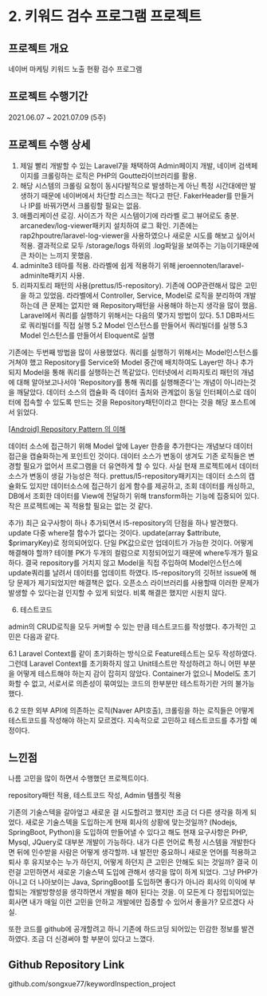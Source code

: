 # 2. 키워드 검수 프로그램 프로젝트

## 프로젝트 개요

네이버 마케팅 키워드 노출 현황 검수 프로그램

## 프로젝트 수행기간

2021.06.07 ~ 2021.07.09 (5주)

## 프로젝트 수행 상세

1. 제일 빨리 개발할 수 있는 Laravel7을 채택하여 Admin페이지 개발, 네이버 검색페이지를 크롤링하는 로직은 PHP의 Goutte라이브러리를 활용.
2. 해당 시스템의 크롤링 요청이 동시다발적으로 발생하는게 아닌 특정 시간대에만 발생하기 때문에 네이버에서 차단할 리스크는 적다고 판단. FakerHeader를 만들거나 IP를 바꿔가면서 크롤링할 필요는 없음.
3. 애플리케이션 로깅. 사이즈가 작은 시스템이기에 라라벨 로그 뷰어로도 충분. arcanedev/log-viewer패키지 설치하여 로그 확인. 기존에는 rap2hpoutre/laravel-log-viewer을 사용하였으나 새로운 시도를 해보고 싶어서 적용. 결과적으로 모두 /storage/logs 하위의 .log파일을 보여주는 기능이기때문에 큰 차이는 느끼지 못했음.
4. adminlte3 테마를 적용. 라라벨에 쉽게 적용하기 위해 jeroennoten/laravel-adminlte패키지 사용.
5. 리파지토리 패턴의 사용(prettus/l5-repository). 기존에 OOP관련해서 많은 고민을 하고 있었음. 라라벨에서 Controller, Service, Model로 로직을 분리하여 개발하는데 큰 문제는 없지만 왜 Repository패턴을 사용해야 하는지 생각을 많이 했음. Laravel에서 쿼리를 실행하기 위해서는 다음의 몇가지 방법이 있다.
    5.1 DB파서드로 쿼리빌더를 직접 실행
    5.2 Model 인스턴스를 만들어서 쿼리빌더를 실행
    5.3 Model 인스턴스를 만들어서 Eloquent로 실행

기존에는 두번째 방법을 많이 사용했었다. 쿼리를 실행하기 위해서는 Model인스턴스를 거쳐야 했고 Repository를 Service와 Model 중간에 배치하여도 Layer만 하나 추가되지 Model을 통해 쿼리를 실행하는건 똑같았다. 인터넷에서 리파지토리 패턴의 개념에 대해 알아보고나서야 'Repository를 통해 쿼리를 실행해준다'는 개념이 아니라는것을 깨달았다. 데이터 소스의 캡슐화 즉 데이터 출처와 관계없이 동일 인터페이스로 데이터에 접속할 수 있도록 만드는 것을 Repository패턴이라고 한다는 것을 해당 포스트에서 읽었다.

[[Android] Repository Pattern 의 이해](https://hs5555.tistory.com/112)

데이터 소스에 접근하기 위해 Model 앞에 Layer 한층을 추가한다는 개념보다 데이터 접근을 캡슐화하는게 포인트인 것이다. 데이터 소스가 변동이 생겨도 기존 로직들은 변경할 필요가 없어서 프로그램을 더 유연하게 할 수 있다. 사실 현재 프로젝트에서 데이터소스가 변동이 생길 가능성은 적다. prettus/l5-repository패키지는 데이터 소스의 캡슐화도 있지만 데이터소스에 접근하기 쉽게 함수를 제공하고, 조회 데이터를 캐싱하고, DB에서 조회한 데이터를 View에 전달하기 위해 transform하는 기능에 집중되어 있다. 작은 프로젝트에는 꼭 적용할 필요는 없는 것 같다.

추가)
최근 요구사항이 하나 추가되면서 l5-repository의 단점을 하나 발견했다. update 다중 where절 함수가 없다는 것이다. update(array $attribute, $primaryKey)로 정의되어있다. 단일 PK값으로만 업데이트가 가능한 것이다. 어떻게 해결해야 할까? 테이블 PK가 두개의 컬럼으로 지정되어있기 때문에 where두개가 필요하다. 결국 repository를 거치지 않고 Model을 직접 주입하여 Model인스턴스에 update쿼리를 날려서 데이터를 업데이트 하였다. l5-repository의 깃허브 issue에 해당 문제가 제기되었지만 해결책은 없다. 오픈소스 라이브러리를 사용할때 이러한 문제가 발생할 수 있다는걸 인지할 수 있게 되었다. 비록 해결은 했지만 시원치 않다.

6. 테스트코드

admin의 CRUD로직을 모두 커버할 수 있는 만큼 테스트코드를 작성했다. 추가적인 고민은 다음과 같다.

6.1 Laravel Context를 같이 초기화하는 방식으로 Feature테스트는 모두 작성하였다. 그런데 Laravel Context를 초기화하지 않고 Unit테스트만 작성하려고 하니 어떤 부분을 어떻게 테스트해야 하는지 감이 잡히지 않았다. Container가 없으니 Model도 초기화할 수 없고, 서로서로 의존성이 묶여있는 코드의 한부분만 테스트하기란 거의 불가능했다.

6.2 또한 외부 API에 의존하는 로직(Naver API호출), 크롤링을 하는 로직들은 어떻게 테스트코드를 작성해야 하는지 모르겠다. 지속적으로 고민하고 테스트코드를 추가할 예정이다.

## 느낀점

나름 고민을 많이 하면서 수행했던 프로젝트이다.

repository패턴 적용, 테스트코드 작성, Admin 템플릿 적용

기존의 기술스텍을 갈아엎고 새로운 걸 시도할려고 했지만 조금 더 다른 생각을 하게 되었다. 새로운 기술스텍을 도입하는게 현재 회사의 상황에 맞는것일까? (Nodejs, SpringBoot, Python)을 도입하여 만들어낼 수 있다고 해도 현재 요구사항은 PHP, Mysql, JQuery로 대부분 개발이 가능하다. 내가 다른 언어로 특정 시스템을 개발한다면 뒤에 인수받을 사람은 어떻게 생각할까. 내 발전만 중요하니 새로운 언어를 적용하고 퇴사 후 유지보수는 누가 하던지, 어떻게 하던지 큰 고민은 안해도 되는 것일까? 결국 이런걸 고민하면서 새로운 기술스텍 도입에 관해서 생각을 많이 하게 되었다. 그냥 PHP가 아니고 더 나아보이는 Java, SpringBoot를 도입하면 좋다가 아니라 회사의 이익에 부합되는 개발방향성을 생각하면서 개발을 해야 된다는 것을. 이 모든게 다 정립되어있는 회사면 내가 매일 이런 고민을 안하고 개발에만 집중할 수 있어서 좋을가? 모르겠다 사실. 

또한 코드를 github에 공개할려고 하니 기존에 하드코딩 되어있는 민감한 정보를 발견하였다. 조금 더 신경써야 할 부분이 있다고 느꼈다.

## Github Repository Link

github.com/songxue77/keywordInspection_project
